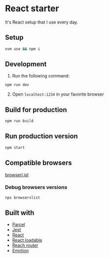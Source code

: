 # React starter

It's React setup that I use every day.

## Setup

```sh
nvm use && npm i
```

## Development

1. Run the following command:

```sh
npm run dev
```

2. Open `localhost:1234` in your favorite browser

## Build for production

```sh
npm run build
```

## Run production version

```sh
npm start
```

## Compatible browsers

[browserl.ist](https://browserl.ist/?q=%3E0.3%25%2C+not+ie+10%2C+not+ie+11%2C+not+op_mini+all)

### Debug browsers versions

```sh
npx browserslist
```

## Built with

- [Parcel](https://parceljs.org)
- [Jest](https://jestjs.io/)
- [React](https://reactjs.org/)
- [React loadable](https://github.com/jamiebuilds/react-loadable)
- [Reach router](https://reach.tech/router)
- [Emotion](https://emotion.sh/)
